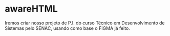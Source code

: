 # awareHTML
Iremos criar nosso projeto de P.I. do curso Técnico em Desenvolvimento de Sistemas pelo SENAC, usando como base o FIGMA já feito.
